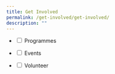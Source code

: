 ```yaml
---
title: Get Involved
permalink: /get-involved/get-involved/
description: ""
---
```

<ul class="jekyllcodex_accordion">
	<li><input type="checkbox" id="accordion1">
		<label for="accordion1">Programmes</label><div>
		<p></p>
	</div></li>
	<li><input type="checkbox" id="accordion2">
		<label for="accordion2">Events</label><div>
		<p></p>
	</div></li>
	<li><input type="checkbox" id="accordion3">
		<label for="accordion3">Volunteer</label><div>
		<p></p>
	</div></li>
</ul>
